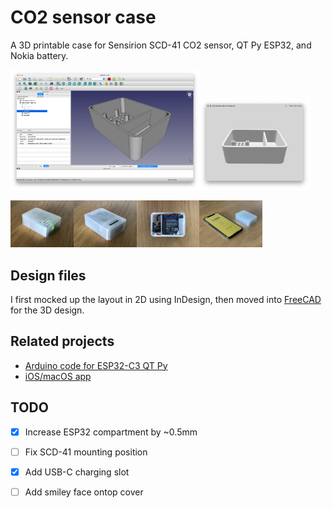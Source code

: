 # CO2 sensor case

A 3D printable case for Sensirion SCD-41 CO2 sensor, QT Py ESP32, and Nokia battery.

<img src="images/co2-sensor-case-v2-freecad.png" width="60%"><img src="images/co2-sensor-case-v2-preview.png" width="35%">

<img src="images/co2-sensor-case-top.jpg" width="20%"><img src="images/co2-sensor-case-bottom.jpg" width="20%"><img src="images/co2-sensor-case-open.jpg" width="20%"><img src="images/co2-sensor-case-phone.jpg" width="20%">

## Design files

I first mocked up the layout in 2D using InDesign, then moved into [FreeCAD](https://www.freecadweb.org) for the 3D design.

## Related projects

* [Arduino code for ESP32-C3 QT Py](https://github.com/sighmon/co2_sensor_scd4x_esp32_http_server/tree/add/4-adafruit-qt-py-esp32-c3)
* [iOS/macOS app](https://github.com/sighmon/ios-ble-co2-sensor)

## TODO

- [x] Increase ESP32 compartment by ~0.5mm
- [ ] Fix SCD-41 mounting position
- [x] Add USB-C charging slot
- [ ] Add smiley face ontop cover

